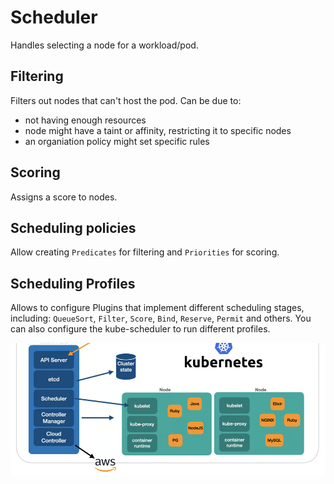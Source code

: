 # Scheduler
Handles selecting a node for a workload/pod.

## Filtering
Filters out nodes that can't host the pod. Can be due to:
- not having enough resources
- node might have a taint or affinity, restricting it to specific nodes
- an organiation policy might set specific rules

## Scoring
Assigns a score to nodes.

## Scheduling policies
Allow creating `Predicates` for filtering and `Priorities` for scoring.

## Scheduling Profiles
Allows to configure Plugins that implement different scheduling stages, including: `QueueSort`, `Filter`, `Score`, `Bind`, `Reserve`, `Permit` and others. You can also configure the kube-scheduler to run different profiles.

![alt text](image.png)